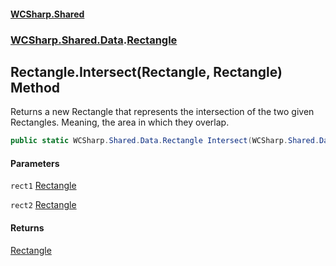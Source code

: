 #### [WCSharp\.Shared](README.md 'README')
### [WCSharp\.Shared\.Data](WCSharp.Shared.Data.md 'WCSharp\.Shared\.Data').[Rectangle](WCSharp.Shared.Data.Rectangle.md 'WCSharp\.Shared\.Data\.Rectangle')

## Rectangle\.Intersect\(Rectangle, Rectangle\) Method

Returns a new Rectangle that represents the intersection of the two given Rectangles\. Meaning, the area in which they overlap\.

```csharp
public static WCSharp.Shared.Data.Rectangle Intersect(WCSharp.Shared.Data.Rectangle rect1, WCSharp.Shared.Data.Rectangle rect2);
```
#### Parameters

<a name='WCSharp.Shared.Data.Rectangle.Intersect(WCSharp.Shared.Data.Rectangle,WCSharp.Shared.Data.Rectangle).rect1'></a>

`rect1` [Rectangle](WCSharp.Shared.Data.Rectangle.md 'WCSharp\.Shared\.Data\.Rectangle')

<a name='WCSharp.Shared.Data.Rectangle.Intersect(WCSharp.Shared.Data.Rectangle,WCSharp.Shared.Data.Rectangle).rect2'></a>

`rect2` [Rectangle](WCSharp.Shared.Data.Rectangle.md 'WCSharp\.Shared\.Data\.Rectangle')

#### Returns
[Rectangle](WCSharp.Shared.Data.Rectangle.md 'WCSharp\.Shared\.Data\.Rectangle')